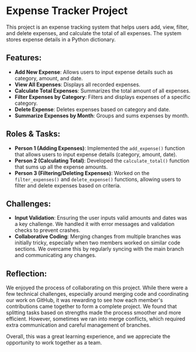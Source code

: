 # Expense Tracker Project

This project is an expense tracking system that helps users add, view, filter, and delete expenses, and calculate the total of all expenses. The system stores expense details in a Python dictionary. 

## Features:
- **Add New Expense**: Allows users to input expense details such as category, amount, and date.
- **View All Expenses**: Displays all recorded expenses.
- **Calculate Total Expenses**: Summarizes the total amount of all expenses.
- **Filter Expenses by Category**: Filters and displays expenses of a specific category.
- **Delete Expense**: Deletes expenses based on category and date.
- **Summarize Expenses by Month**: Groups and sums expenses by month.

## Roles & Tasks:
- **Person 1 (Adding Expenses)**: Implemented the `add_expense()` function that allows users to input expense details (category, amount, date).
- **Person 2 (Calculating Total)**: Developed the `calculate_total()` function that sums up all the expense amounts.
- **Person 3 (Filtering/Deleting Expenses)**: Worked on the `filter_expenses()` and `delete_expense()` functions, allowing users to filter and delete expenses based on criteria.

## Challenges:
- **Input Validation**: Ensuring the user inputs valid amounts and dates was a key challenge. We handled it with error messages and validation checks to prevent crashes.
- **Collaborative Coding**: Merging changes from multiple branches was initially tricky, especially when two members worked on similar code sections. We overcame this by regularly syncing with the main branch and communicating any changes.

## Reflection:
We enjoyed the process of collaborating on this project. While there were a few technical challenges, especially around merging code and coordinating our work on GitHub, it was rewarding to see how each member's contributions came together to form a complete project. We found that splitting tasks based on strengths made the process smoother and more efficient. However, sometimes we ran into merge conflicts, which required extra communication and careful management of branches.

Overall, this was a great learning experience, and we appreciate the opportunity to work together as a team.
